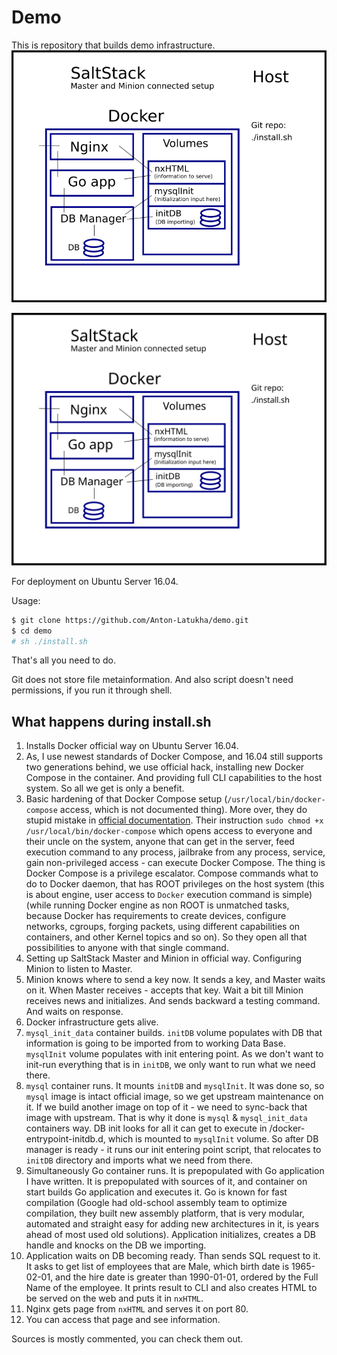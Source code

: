 # Demo
This is repository that builds demo infrastructure.
![Here is image of infrastructure](./infrastructure.png "This is a brushstroke.")

![This is original SVG](./infrastructure.svg "This is a brushstroke.")

For deployment on Ubuntu Server 16.04.

Usage:
```bash
$ git clone https://github.com/Anton-Latukha/demo.git
$ cd demo
# sh ./install.sh
```

That's all you need to do.

Git does not store file metainformation. And also script doesn't need permissions, if you run it through shell.

## What happens during install.sh
1. Installs Docker official way on Ubuntu Server 16.04.
2. As, I use newest standards of Docker Compose, and 16.04 still supports two generations behind, we use official hack, installing new Docker Compose in the container. And providing full CLI capabilities to the host system. So all we get is only a benefit.
3. Basic hardening of that Docker Compose setup (`/usr/local/bin/docker-compose` access, which is not documented thing). More over, they do stupid mistake in [official documentation](https://docs.docker.com/compose/install/#install-as-a-container). Their instruction `sudo chmod +x /usr/local/bin/docker-compose` which opens access to everyone and their uncle on the system, anyone that can get in the server, feed execution command to any process, jailbrake from any process, service, gain non-privileged access - can execute Docker Compose. The thing is Docker Compose is a privilege escalator. Compose commands what to do to Docker daemon, that has ROOT privileges on the host system (this is about engine, user access to `Docker` execution command is simple)(while running Docker engine as non ROOT is unmatched tasks, because Docker has requirements to create devices, configure networks, cgroups, forging packets, using different capabilities on containers, and other Kernel topics and so on). So they open all that possibilities to anyone with that single command.
4. Setting up SaltStack Master and Minion in official way. Configuring Minion to listen to Master.
5. Minion knows where to send a key now. It sends a key, and Master waits on it. When Master receives - accepts that key. Wait a bit till Minion receives news and initializes. And sends backward a testing command. And waits on response.
5. Docker infrastructure gets alive.
6. `mysql_init_data` container builds. `initDB` volume populates with DB that information is going to be imported from to working Data Base. `mysqlInit` volume populates with init entering point. As we don't want to init-run everything that is in `initDB`, we only want to run what we need there.
7. `mysql` container runs. It mounts `initDB` and `mysqlInit`. It was done so, so `mysql` image is intact official image, so we get upstream maintenance on it. If we build another image on top of it - we need to sync-back that image with upstream. That is why it done is `mysql` & `mysql_init_data` containers way. DB init looks for all it can get to execute in /docker-entrypoint-initdb.d, which is mounted to `mysqlInit` volume. So after DB manager is ready - it runs our init entering point script, that relocates to `initDB` directory and imports what we need from there.
8. Simultaneously Go container runs. It is prepopulated with Go application I have written. It is prepopulated with sources of it, and container on start builds Go application and executes it. Go is known for fast compilation (Google had old-school assembly team to optimize compilation, they built new assembly platform, that is very modular, automated and straight easy for adding new architectures in it, is years ahead of most used old solutions). Application initializes, creates a DB handle and knocks on the DB we importing.
9. Application waits on DB becoming ready. Than sends SQL request to it. It asks to get list of employees that are Male, which birth date is 1965-02-01, and the hire date is greater than 1990-01-01, ordered by the Full Name of the employee. It prints result to CLI and also creates HTML to be served on the web and puts it in `nxHTML`.
10.  Nginx gets page from `nxHTML` and serves it on port 80.
11.  You can access that page and see information.



Sources is mostly commented, you can check them out.
